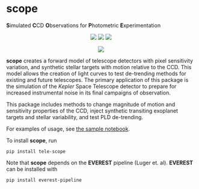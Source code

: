 # scope
**S**imulated **C**CD **O**bservations for **P**hotometric **E**xperimentation

<p align="center">
  <a href="https://travis-ci.org/nksaunders/scope"><img src="https://travis-ci.org/nksaunders/scope.svg?branch=master"/></a>
  <a href="https://nksaunders.github.io/scope"><img src="https://img.shields.io/badge/read-the_docs-blue.svg?style=flat"/></a>   <a href="https://github.com/nksaunders/scope/blob/master/LICENSE"><img src="https://img.shields.io/badge/license-MIT-brightgreen.svg"/></a>
</p>

<p align="center">
  <img src="https://nksaunders.github.io/images/sample_output.png">
</p>

**scope** creates a forward model of telescope detectors with pixel sensitivity variation, and synthetic stellar targets with motion relative to the CCD. This model allows the creation of light curves to test de-trending methods for existing and future telescopes. The primary application of this package is the simulation of the *Kepler* Space Telescope detector to prepare for increased instrumental noise in its final campaigns of observation.

This package includes methods to change magnitude of motion and sensitivity properties of the CCD, inject synthetic transiting exoplanet targets and stellar variability, and test PLD de-trending.

For examples of usage, see [the sample notebook](https://nksaunders.github.io/files/Example.html).

To install **scope**, run
<pre><code>pip install tele-scope</code></pre>

Note that **scope** depends on the **EVEREST** pipeline (Luger et. al). **EVEREST** can be installed with
<pre><code>pip install everest-pipeline</code></pre>
